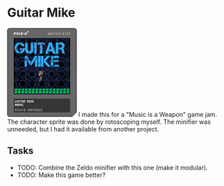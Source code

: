 # Guitar Mike
![alt text](guitar-mike.p8.png)
I made this for a "Music is a Weapon" game jam. The character sprite was done
by rotoscoping myself. The minifier was unneeded, but I had it available from
another project.

## Tasks
- TODO: Combine the Zeldo minifier with this one (make it modular).
- TODO: Make this game better?
